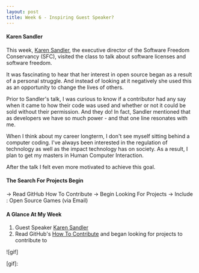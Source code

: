 ```yaml
---
layout: post
title: Week 6 - Inspiring Guest Speaker?
---
```



#### Karen Sandler
This week, [Karen Sandler], the executive director of the Software Freedom Conservancy (SFC), visited the class to talk about software licenses and software freedom.

It was fascinating to hear that her interest in open source began as a result of a personal struggle. And instead of looking at it negatively
she used this as an opportunity to change the lives of others. 

Prior to Sandler's talk, I was curious to know if a contributor had any say when it came to how their code was used and whether or not it could be sold without their permission. And they do! In fact, Sandler mentioned that as developers we have so much power - and that one line resonates with me.

When I think about my career longterm, I don't see myself sitting behind a computer coding. I've always been interested in the regulation of technology as well as the impact technology has on society. As a result, I plan to get my masters in Human Computer Interaction. 

After the talk I felt even more motivated to achieve this goal.



#### The Search For Projects Begin
-> Read GitHub How To Contribute 
-> Begin Looking For Projects 
-> Include : Open Source Games (via Email)


#### A Glance At My Week
1. Guest Speaker [Karen Sandler]
2. Read GitHub's [How To Contribute] and began looking for projects to contribute to


![gif]


[Karen Sandler]:https://en.wikipedia.org/wiki/Karen_Sandler
[The Ehics of AI: Can Algorithms Descriminate?]:https://algorithmicbiasclass.wordpress.com/



[How To Contribute]:https://opensource.guide/how-to-contribute/#how-to-submit-a-contribution
[Project Evaluation]:http://www.compsci.hunter.cuny.edu/~sweiss/course_materials/csci395.86/activities_f19/project_evaluation_activity.pdf
[gif]: